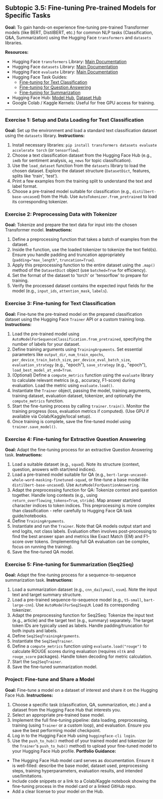 ## Subtopic 3.5: Fine-tuning Pre-trained Models for Specific Tasks

**Goal:** To gain hands-on experience fine-tuning pre-trained Transformer models (like BERT, DistilBERT, etc.) for common NLP tasks (Classification, Q\&A, Summarization) using the Hugging Face `transformers` and `datasets` libraries.

**Resources:**

  * Hugging Face `transformers` Library: [Main Documentation](https://huggingface.co/docs/transformers/index)
  * Hugging Face `datasets` Library: [Main Documentation](https://huggingface.co/docs/datasets/)
  * Hugging Face `evaluate` Library: [Main Documentation](https://www.google.com/search?q=https://huggingface.co/docs/evaluate)
  * Hugging Face Task Guides:
      * [Fine-tuning for Text Classification](https://www.google.com/search?q=https://huggingface.co/docs/transformers/tasks/text_classification)
      * [Fine-tuning for Question Answering](https://www.google.com/search?q=https://huggingface.co/docs/transformers/tasks/Youtubeing)
      * [Fine-tuning for Summarization](https://huggingface.co/docs/transformers/tasks/summarization)
  * Hugging Face Hub: [Model Hub](https://huggingface.co/models), [Dataset Hub](https://huggingface.co/datasets)
  * Google Colab / Kaggle Kernels: Useful for free GPU access for training.

-----

### Exercise 1: Setup and Data Loading for Text Classification

**Goal:** Set up the environment and load a standard text classification dataset using the `datasets` library.
**Instructions:**

1.  Install necessary libraries: `pip install transformers datasets evaluate accelerate torch` (or `tensorflow`).
2.  Choose a text classification dataset from the Hugging Face Hub (e.g., `imdb` for sentiment analysis, `ag_news` for topic classification).
3.  Use the `load_dataset` function from the `datasets` library to load the chosen dataset. Explore the dataset structure (`DatasetDict`, features, splits like 'train', 'test').
4.  Print a few examples from the training split to understand the text and label format.
5.  Choose a pre-trained model suitable for classification (e.g., `distilbert-base-uncased`) from the Hub. Use `AutoTokenizer.from_pretrained` to load its corresponding tokenizer.

### Exercise 2: Preprocessing Data with Tokenizer

**Goal:** Tokenize and prepare the text data for input into the chosen Transformer model.
**Instructions:**

1.  Define a preprocessing function that takes a batch of examples from the dataset.
2.  Inside the function, use the loaded tokenizer to tokenize the text field(s). Ensure you handle padding and truncation appropriately (`padding="max_length"`, `truncation=True`).
3.  Apply this preprocessing function to the entire dataset using the `.map()` method of the `DatasetDict` object (use `batched=True` for efficiency).
4.  Set the format of the dataset to 'torch' or 'tensorflow' to prepare for training.
5.  Verify the processed dataset contains the expected input fields for the model (e.g., `input_ids`, `attention_mask`, `labels`).

### Exercise 3: Fine-tuning for Text Classification

**Goal:** Fine-tune the pre-trained model on the prepared classification dataset using the Hugging Face `Trainer` API or a custom training loop.
**Instructions:**

1.  Load the pre-trained model using `AutoModelForSequenceClassification.from_pretrained`, specifying the number of labels for your dataset.
2.  Define training arguments using `TrainingArguments`. Set essential parameters like `output_dir`, `num_train_epochs`, `per_device_train_batch_size`, `per_device_eval_batch_size`, `evaluation_strategy` (e.g., "epoch"), `save_strategy` (e.g., "epoch"), `load_best_model_at_end=True`.
3.  (Optional) Define a `compute_metrics` function using the `evaluate` library to calculate relevant metrics (e.g., accuracy, F1-score) during evaluation. Load the metric using `evaluate.load()`.
4.  Instantiate the `Trainer` object, passing the model, training arguments, training dataset, evaluation dataset, tokenizer, and optionally the `compute_metrics` function.
5.  Start the fine-tuning process by calling `trainer.train()`. Monitor the training progress (loss, evaluation metrics if computed). (Use GPU if available via Colab/Kaggle/local setup).
6.  Once training is complete, save the fine-tuned model using `trainer.save_model()`.

### Exercise 4: Fine-tuning for Extractive Question Answering

**Goal:** Adapt the fine-tuning process for an extractive Question Answering task.
**Instructions:**

1.  Load a suitable dataset (e.g., `squad`). Note its structure (context, question, answers with start/end indices).
2.  Load a pre-trained model suitable for QA (e.g., `bert-large-uncased-whole-word-masking-finetuned-squad`, or fine-tune a base model like `distilbert-base-uncased`). Use `AutoModelForQuestionAnswering`.
3.  Adapt the preprocessing function for QA: Tokenize context and question together. Handle long contexts (e.g., using `return_overflowing_tokens=True`, `stride`). Map answer start/end character indices to token indices. This preprocessing is more complex than classification - refer carefully to Hugging Face QA task guide/notebooks.
4.  Define `TrainingArguments`.
5.  Instantiate and run the `Trainer`. Note that QA models output start and end logits, not class labels. Evaluation often involves post-processing to find the best answer span and metrics like Exact Match (EM) and F1-score over tokens. (Implementing full QA evaluation can be complex, focus on running the training).
6.  Save the fine-tuned QA model.

### Exercise 5: Fine-tuning for Summarization (Seq2Seq)

**Goal:** Adapt the fine-tuning process for a sequence-to-sequence summarization task.
**Instructions:**

1.  Load a summarization dataset (e.g., `cnn_dailymail`, `xsum`). Note the input text and target summary structure.
2.  Load a pre-trained sequence-to-sequence model (e.g., `t5-small`, `bart-large-cnn`). Use `AutoModelForSeq2SeqLM`. Load its corresponding tokenizer.
3.  Adapt the preprocessing function for Seq2Seq: Tokenize the input text (e.g., article) and the target text (e.g., summary) separately. The target token IDs are typically used as labels. Handle padding/truncation for both inputs and labels.
4.  Define `Seq2SeqTrainingArguments`.
5.  Instantiate the `Seq2SeqTrainer`.
6.  Define a `compute_metrics` function using `evaluate.load("rouge")` to calculate ROUGE scores during evaluation (requires `nltk` and `rouge_score` packages). Handle token decoding for metric calculation.
7.  Start the `Seq2SeqTrainer`.
8.  Save the fine-tuned summarization model.

### Project: Fine-tune and Share a Model

**Goal:** Fine-tune a model on a dataset of interest and share it on the Hugging Face Hub.
**Instructions:**

1.  Choose a specific task (classification, QA, summarization, etc.) and a dataset from the Hugging Face Hub that interests you.
2.  Select an appropriate pre-trained base model.
3.  Implement the full fine-tuning pipeline: data loading, preprocessing, training (using `Trainer` or a custom loop), and evaluation. Ensure you save the best performing model checkpoint.
4.  Log in to the Hugging Face Hub using `huggingface-cli login`.
5.  Use the `push_to_hub()` method of your trained model and tokenizer (or the `Trainer`'s `push_to_hub()` method) to upload your fine-tuned model to your Hugging Face Hub profile.
    **Portfolio Guidance:**



  * The Hugging Face Hub model card serves as documentation. Ensure it is well-filled: describe the base model, dataset used, preprocessing steps, training hyperparameters, evaluation results, and intended use/limitations.
  * Include code snippets or a link to a Colab/Kaggle notebook showing the fine-tuning process in the model card or a linked GitHub repo.
  * Add a clear license to your model on the Hub.
